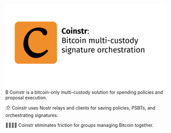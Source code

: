 ![Coinstr logo](https://github.com/coinstr/.github/blob/main/profile/coinstr.png?raw=true)
₿ Coinstr is a bitcoin-only multi-custody solution for spending policies and proposal execution.

🖆 Coinstr uses Nostr relays and clients for saving policies, PSBTs, and orchestrating signatures.

👨‍👩‍👧‍👦 Coinstr eliminates friction for groups managing Bitcoin together. 
